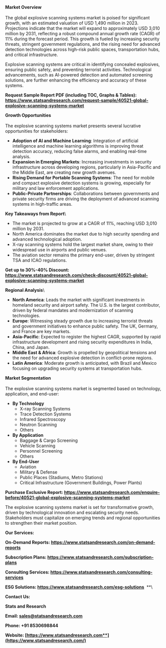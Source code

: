 ﻿**Market Overview**\
\
The global explosive scanning systems market is poised for significant growth, with an estimated valuation of USD 1,490 million in 2023. Projections indicate that the market will expand to approximately USD 3,010 million by 2031, reflecting a robust compound annual growth rate (CAGR) of 11% during the forecast period. This growth is fueled by increasing security threats, stringent government regulations, and the rising need for advanced detection technologies across high-risk public spaces, transportation hubs, and critical infrastructure.

Explosive scanning systems are critical in identifying concealed explosives, ensuring public safety, and preventing terrorist activities. Technological advancements, such as AI-powered detection and automated screening solutions, are further enhancing the efficiency and accuracy of these systems.

**Request Sample Report PDF (including TOC, Graphs & Tables): <https://www.statsandresearch.com/request-sample/40521-global-explosive-scanning-systems-market>**

**Growth Opportunities**\
\
The explosive scanning systems market presents several lucrative opportunities for stakeholders:

- **Adoption of AI and Machine Learning**: Integration of artificial intelligence and machine learning algorithms is improving threat detection accuracy, reducing false alarms, and enabling real-time analysis.
- **Expansion in Emerging Markets**: Increasing investments in security infrastructure across developing regions, particularly in Asia-Pacific and the Middle East, are creating new growth avenues.
- **Rising Demand for Portable Scanning Systems**: The need for mobile and compact explosive detection systems is growing, especially for military and law enforcement applications.
- **Public-Private Partnerships**: Collaborations between governments and private security firms are driving the deployment of advanced scanning systems in high-traffic areas.

**Key Takeaways from Report**\


- The market is projected to grow at a CAGR of 11%, reaching USD 3,010 million by 2031.
- North America dominates the market due to high security spending and advanced technological adoption.
- X-ray scanning systems hold the largest market share, owing to their widespread use in airports and public venues.
- The aviation sector remains the primary end-user, driven by stringent TSA and ICAO regulations.

**Get up to 30%-40% Discount: <https://www.statsandresearch.com/check-discount/40521-global-explosive-scanning-systems-market>**

**Regional Analysis**\


- **North America**: Leads the market with significant investments in homeland security and airport safety. The U.S. is the largest contributor, driven by federal mandates and modernization of scanning technologies.
- **Europe**: Witnessing steady growth due to increasing terrorist threats and government initiatives to enhance public safety. The UK, Germany, and France are key markets.
- **Asia-Pacific**: Expected to register the highest CAGR, supported by rapid infrastructure development and rising security expenditures in India, China, and Japan.
- **Middle East & Africa**: Growth is propelled by geopolitical tensions and the need for advanced explosive detection in conflict-prone regions.
- **Latin America**: Moderate growth is anticipated, with Brazil and Mexico focusing on upgrading security systems at transportation hubs.

**Market Segmentation**\
\
The explosive scanning systems market is segmented based on technology, application, and end-user:

- **By Technology**
  - X-ray Scanning Systems
  - Trace Detection Systems
  - Infrared Spectroscopy
  - Neutron Scanning
  - Others
- **By Application**
  - Baggage & Cargo Screening
  - Vehicle Scanning
  - Personnel Screening
  - Others
- **By End-User**
  - Aviation
  - Military & Defense
  - Public Places (Stadiums, Metro Stations)
  - Critical Infrastructure (Government Buildings, Power Plants)

**Purchase Exclusive Report: <https://www.statsandresearch.com/enquire-before/40521-global-explosive-scanning-systems-market>**

The explosive scanning systems market is set for transformative growth, driven by technological innovation and escalating security needs. Stakeholders must capitalize on emerging trends and regional opportunities to strengthen their market position.

**Our Services:** 

**On-Demand Reports: <https://www.statsandresearch.com/on-demand-reports>** 

**Subscription Plans: <https://www.statsandresearch.com/subscription-plans>** 

**Consulting Services: <https://www.statsandresearch.com/consulting-services>** 

**ESG Solutions: <https://www.statsandresearch.com/esg-solutions>** 
**\


**Contact Us:** 

**Stats and Research** 

**Email: <sales@statsandresearch.com>** 

**Phone: +91 8530698844** 

**Website: [https://www.statsandresearch.com**](https://www.statsandresearch.com/)**

